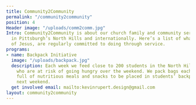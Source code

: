 ```yaml
---
title: Community2Community
permalink: "/community2community"
position: 4
Header image: "/uploads/comm2comm.jpg"
Intro: Community2Community is about our church family and community serving our communities
  in Pittsburgh’s North Hills and internationally. Here’s a list of what we, as followers
  of Jesus, are regularly committed to doing through service.
programs:
- name: Backpack Initiative
  image: "/uploads/backpack.jpg"
  description: Each week we feed close to 200 students in the North Hills School District
    who are at risk of going hungry over the weekend. We pack bags each Monday evening
    full of nutritious meals and snacks to be placed in students’ backpacks for the
    next weekend.
  get involved email: mailto:kevinrupert.design@gmail.com
layout: community2community
---
```


